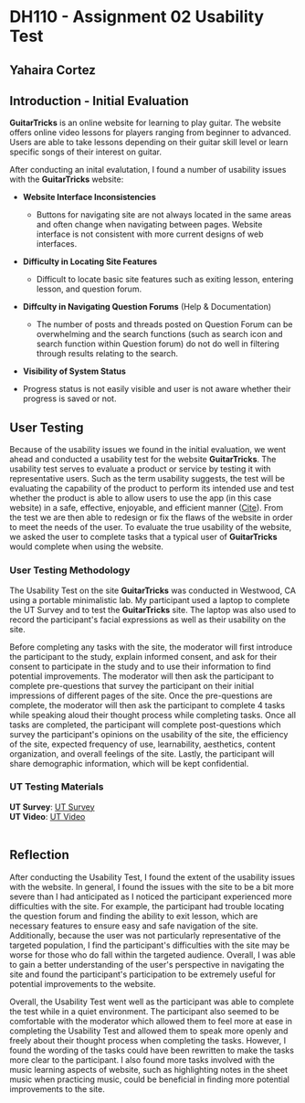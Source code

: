 # DH110 - Assignment 02 Usability Test

## Yahaira Cortez

## Introduction - Initial Evaluation
<b>GuitarTricks</b> is an online website for learning to play guitar. The website offers online video lessons for players ranging from beginner to advanced. Users are able to take lessons depending on their guitar skill level or learn specific songs of their interest on guitar. 

After conducting an inital evalutation, I found a number of usability issues with the <b>GuitarTricks</b> website:
- <b>Website Interface Inconsistencies</b>
  - Buttons for navigating site are not always located in the same areas and often change when navigating between pages. Website interface is not consistent with more current designs of web interfaces. 

 - <b>Difficulty in Locating Site Features</b> <br>
   - Difficult to locate basic site features such as exiting lesson, entering lesson, and question forum. 
 - <b>Diffculty in Navigating Question Forums</b> (Help & Documentation) <br>
   - The number of posts and threads posted on Question Forum can be overwhelming and the search functions (such as search icon and search function within Question forum) do not do well in filtering through results relating to the search. 
 - <b>Visibility of System Status</b> <br>
  - Progress status is not easily visible and user is not aware whether their progress is saved or not. 


## User Testing
Because of the usability issues we found in the initial evaluation, we went ahead and conducted a usability test for the website <b>GuitarTricks</b>. The usability test serves to evaluate a product or service by testing it with representative users. Such as the term usability suggests, the test will be evaluating the capability of the product to perform its intended use and test whether the product is able to allow users to use the app (in this case website) in a safe, effective, enjoyable, and efficient manner (<a href="https://www.nngroup.com/articles/usability-101-introduction-to-usability/" target="_blank">Cite</a>). From the test we are then able to redesign or fix the flaws of the website in order to meet the needs of the user. To evaluate the true usability of the website, we asked the user to complete tasks that a typical user of <b>GuitarTricks</b> would complete when using the website.

### User Testing Methodology
The Usability Test on the site <b>GuitarTricks</b> was conducted in Westwood, CA using a portable minimalistic lab. My participant used a laptop to complete the UT Survey and to test the <b>GuitarTricks</b> site. The laptop was also used to record the participant's facial expressions as well as their usability on the site. <br>

Before completing any tasks with the site, the moderator will first introduce the participant to the study, explain informed consent, and ask for their consent to participate in the study and to use their information to find potential improvements. The moderator will then ask the participant to complete pre-questions that survey the participant on their initial impressions of different pages of the site. Once the pre-questions are complete, the moderator will then ask the participant to complete 4 tasks while speaking aloud their thought process while completing tasks. Once all tasks are completed, the participant will complete post-questions which survey the participant's opinions on the usability of the site, the efficiency of the site, expected frequency of use, learnability, aesthetics, content organization, and overall feelings of the site. Lastly, the participant will share demographic information, which will be kept confidential. 

### UT Testing Materials
<b>UT Survey</b>: <a href="https://forms.gle/YARwtsbDFNsZduvU6" target="_blank">UT Survey</a><br>
<b>UT Video</b>: <a href="https://www.dropbox.com/s/861w5hqxviyjiyn/DH110-A02-UsabilityTest%20.mp4?dl=0" target="_blank">UT Video</a><br><br>

## Reflection
After conducting the Usability Test, I found the extent of the usability issues with the website. In general, I found the issues with the site to be a bit more severe than I had anticipated as I noticed the participant experienced more difficulties with the site. For example, the participant had trouble locating the question forum and finding the ability to exit lesson, which are necessary features to ensure easy and safe navigation of the site. Additionally, because the user was not particularly representative of the targeted population, I find the participant's difficulties with the site may be worse for those who do fall within the targeted audience. Overall, I was able to gain a better understanding of the user's perspective in navigating the site and found the participant's participation to be extremely useful for potential improvements to the website. <br>

Overall, the Usability Test went well as the participant was able to complete the test while in a quiet environment. The participant also seemed to be comfortable with the moderator which allowed them to feel more at ease in completing the Usability Test and allowed them to speak more openly and freely about their thought process when completing the tasks. However, I found the wording of the tasks could have been rewritten to make the tasks more clear to the participant. I also found more tasks involved with the music learning aspects of website, such as highlighting notes in the sheet music when practicing music, could be beneficial in finding more potential improvements to the site. 



